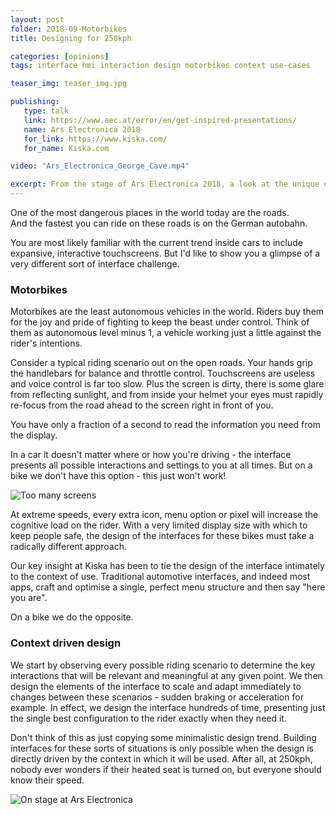 ```yaml
---
layout: post
folder: 2018-09-Motorbikes
title: Designing for 250kph

categories: [opinions]
tags: interface hmi interaction design motorbikes context use-cases

teaser_img: teaser_img.jpg

publishing:
   type: talk
   link: https://www.aec.at/error/en/get-inspired-presentations/
   name: Ars Electronica 2018
   for_link: https://www.kiska.com/
   for_name: Kiska.com

video: "Ars_Electronica_George_Cave.mp4"

excerpt: From the stage of Ars Electronica 2018, a look at the unique challenges of designing interfaces for the fastest vehicles on the roads.
---
```


One of the most dangerous places in the world today are the roads.  
And the fastest you can ride on these roads is on the German autobahn.

You are most likely familiar with the current trend inside cars to include expansive, interactive touchscreens. But I'd like to show you a glimpse of a very different sort of interface challenge.

### Motorbikes ###

Motorbikes are the least autonomous vehicles in the world. Riders buy them for the joy and pride of fighting to keep the beast under control. Think of them as autonomous level minus 1, a vehicle working just a little against the rider's intentions.

Consider a typical riding scenario out on the open roads. Your hands grip the handlebars for balance and throttle control. Touchscreens are useless and voice control is far too slow. Plus the screen is dirty, there is some glare from reflecting sunlight, and from inside your helmet your eyes must rapidly re-focus from the road ahead to the screen right in front of you.

You have only a fraction of a second to read the information you need from the display.

In a car it doesn't matter where or how you're driving - the interface presents all possible interactions and settings to you at all times. But on a bike we don't have this option - this just won't work!

![Too many screens](bike-crazy.jpg)

At extreme speeds, every extra icon, menu option or pixel will increase the cognitive load on the rider. With a very limited display size with which to keep people safe, the design of the interfaces for these bikes must take a radically different approach.

Our key insight at Kiska has been to tie the design of the interface intimately to the context of use. Traditional automotive interfaces, and indeed most apps, craft and optimise a single, perfect menu structure and then say "here you are".

On a bike we do the opposite.

### Context driven design ###

We start by observing every possible riding scenario to determine the key interactions that will be relevant and meaningful at any given point. We then design the elements of the interface to scale and adapt immediately to changes between these scenarios - sudden braking or acceleration for example. In effect, we design the interface hundreds of time, presenting just the single best configuration to the rider exactly when they need it.

Don't think of this as just copying some minimalistic design trend. Building interfaces for these sorts of situations is only possible when the design is directly driven by the context in which it will be used. After all, at 250kph, nobody ever wonders if their heated seat is turned on, but everyone should know their speed.

![On stage at Ars Electronica](on-stage.jpg)
